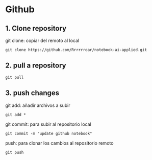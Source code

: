 # Github

## 1. Clone repository

git clone: copiar del remoto al local

```
git clone https://github.com/Rrrrrroar/notebook-ai-applied.git
```

## 2. pull a repository

```
git pull 
```

## 3. push changes

git add: añadir archivos a subir
```
git add *
```

git commit: para subir al repositorio local

```
git commit -m "update github notebook"
```

push: para clonar los cambios al repositorio remoto

```
git push
```
